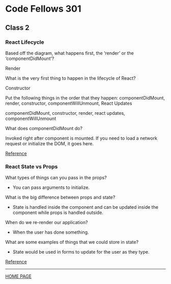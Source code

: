 # Code Fellows 301

## Class 2

### React Lifecycle

Based off the diagram, what happens first, the ‘render’ or the ‘componentDidMount’?

Render

What is the very first thing to happen in the lifecycle of React?

Constructor

Put the following things in the order that they happen: componentDidMount, render, constructor, componentWillUnmount, React Updates

componentDidMount, constructor, render, react updates, componentWillUnmount

What does componentDidMount do?

Invoked right after component is mounted. If you need to load a network request or initialize the DOM, it goes here.

[Reference](https://medium.com/@joshuablankenshipnola/react-component-lifecycle-events-cb77e670a093)

### React State vs Props

What types of things can you pass in the props?

- You can pass arguments to initialize.

What is the big difference between props and state?

- State is handled inside the component and can be updated inside the component while props is handled outside.

When do we re-render our application?

- When the user has done something.

What are some examples of things that we could store in state?

- State would be used in forms to update for the user as they type.

[Reference](https://www.youtube.com/watch?v=IYvD9oBCuJI)

---

[HOME PAGE](https://getullrichordietrying.github.io/reading-notes/)
